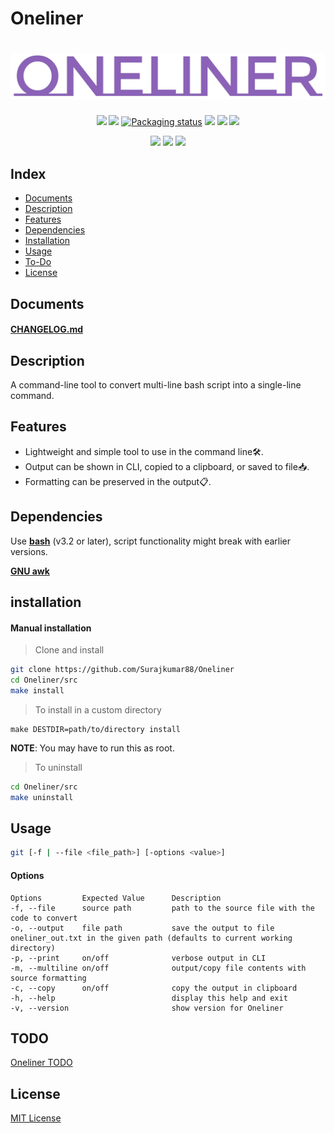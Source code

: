 #  Oneliner

# ![logo](imgs/oneliner-logo.png)

<p align="center">
<a href="./LICENSE"><img src="https://img.shields.io/badge/license-MIT-blue.svg"></a>
<a href="https://github.com/Surajkumar88/Oneliner/releases"><img src="https://img.shields.io/github/v/release/Surajkumar88/Oneliner"></a>
<a href="https://repology.org/metapackage/oneliner"><img src="https://repology.org/badge/tiny-repos/oneliner.svg" alt="Packaging status"></a>
<a href="https://tiswww.case.edu/php/chet/bash/bashtop.html"><img src="https://img.shields.io/badge/Bash-v3.2%5E-green?logo=GNU%20bash"></a>
<a href="https://github.com/Surajkumar88/Oneliner/actions/workflows/make_test.yml"><img src="https://github.com/Surajkumar88/Oneliner/actions/workflows/make_test.yml/badge.svg"></a>
<a href="https://github.com/Surajkumar88/Oneliner/actions/workflows/staging.yml"><img src="https://github.com/Surajkumar88/Oneliner/actions/workflows/staging.yml/badge.svg"></a>
</p>

<p align="center">
<a><img src="https://img.shields.io/badge/-OSX-grey?logo=apple"></a>
<a><img src="https://img.shields.io/badge/-Ubuntu-grey?logo=ubuntu"></a>
<a><img src="https://img.shields.io/badge/-Centos-grey?logo=centos"></a>
</p>

## Index

* [Documents](#documents)
* [Description](#description)
* [Features](#features)
* [Dependencies](#dependencies)
* [Installation](#installation)
* [Usage](#usage)
* [To-Do](#to-do)
* [License](#license)

## Documents

#### [CHANGELOG.md](CHANGELOG.md)

## Description

A command-line tool to convert multi-line bash script into a single-line command.

## Features

* Lightweight and simple tool to use in the command line🛠️.
* Output can be shown in CLI, copied to a clipboard, or saved to file📥.
* Formatting can be preserved in the output📋.

## Dependencies

Use **[bash](https://www.gnu.org/software/bash/)** (v3.2 or later), script functionality might break with earlier versions. 

**[GNU awk](https://www.gnu.org/software/gawk/)**

## installation

#### Manual installation

> Clone and install 

```bash
git clone https://github.com/Surajkumar88/Oneliner
cd Oneliner/src
make install
```
> To install in a custom directory
```
make DESTDIR=path/to/directory install
```

**NOTE**: You may have to run this as root.
> To uninstall

```bash
cd Oneliner/src
make uninstall
```
## Usage
```bash
git [-f | --file <file_path>] [-options <value>]
```
#### Options

    Options         Expected Value      Description
    -f, --file      source path         path to the source file with the code to convert
    -o, --output    file path           save the output to file oneliner_out.txt in the given path (defaults to current working directory)
    -p, --print     on/off              verbose output in CLI
    -m, --multiline on/off              output/copy file contents with source formatting 
    -c, --copy      on/off              copy the output in clipboard 
    -h, --help                          display this help and exit
    -v, --version                       show version for Oneliner

## TODO

[Oneliner TODO](https://github.com/users/Surajkumar88/projects/2)

## License

[MIT License](LICENSE.md)
